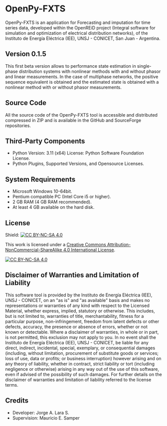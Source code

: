 # OpenPy-FXTS
OpenPy-FXTS is an application for  Forecasting and imputation for time series data, developed within the OpenREiD project (Integral software for simulation and optimization of electrical distribution networks), of the Instituto de Energía Eléctrica (IEE), UNSJ - CONICET, San Juan - Argentina. 

## Version 0.1.5
This first beta version allows to performance state estimation in single-phase distribution systems with nonlinear methods with and without phasor and linear measurements. In the case of multiphase networks, the positive sequence equivalent is obtained and the estimated state is obtained with a nonlinear method with or without phasor measurements. 

## Source Code
All the source code of the OpenPy-FXTS tool is accessible and distributed compressed in ZIP and is available in the GitHub and SourceForge repositories.

## Third-Party Components
+ Python Version: 3.11 (x64) License: Python Software Foundation License. 
+ Python Plugins, Supported Versions, and Opensource Licenses. 

## System Requirements

- Microsoft Windows 10-64bit.
- Pentium compatible PC (Intel Core i5 or higher).
- 2 GB RAM (4 GB RAM recommended).
- At least 4 GB available on the hard disk.

## License
Shield: [![CC BY-NC-SA 4.0][cc-by-nc-sa-shield]][cc-by-nc-sa]

This work is licensed under a
[Creative Commons Attribution-NonCommercial-ShareAlike 4.0 International License][cc-by-nc-sa].

[![CC BY-NC-SA 4.0][cc-by-nc-sa-image]][cc-by-nc-sa]

[cc-by-nc-sa]: http://creativecommons.org/licenses/by-nc-sa/4.0/
[cc-by-nc-sa-image]: https://licensebuttons.net/l/by-nc-sa/4.0/88x31.png
[cc-by-nc-sa-shield]: https://img.shields.io/badge/License-CC%20BY--NC--SA%204.0-lightgrey.svg

## Disclaimer of Warranties and Limitation of Liability 

This software tool is provided by the Instituto de Energía Eléctrica (IEE), UNSJ - CONICET, on an "as is" and "as available" basis and makes no representations or warranties of any kind with respect to the Licensed Material, whether express, implied, statutory or otherwise. This includes, but is not limited to, warranties of title, merchantability, fitness for a particular purpose, non-infringement, freedom from latent defects or other defects, accuracy, the presence or absence of errors, whether or not known or detectable. Where a disclaimer of warranties, in whole or in part, is not permitted, this exclusion may not apply to you.
In no event shall the Instituto de Energía Eléctrica (IEE), UNSJ - CONICET, be liable for any direct, indirect, incidental, special, exemplary, or consequential damages (including, without limitation, procurement of substitute goods or services; loss of use, data or profits; or business interruption) however arising and on any theory of liability, whether in contract, strict liability or tort (including negligence or otherwise) arising in any way out of the use of this software, even if advised of the possibility of such damages.
For further details on the disclaimer of warranties and limitation of liability referred to the license terms.

## Credits 
* Developer: Jorge A. Lara S.
* Supervision: Mauricio E. Samper
